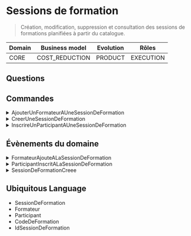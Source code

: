 # Sessions de formation

> Création, modification, suppression et consultation des sessions de formations planifiées à partir du catalogue.

| Domain       | Business model      | Evolution       | Rôles                |
|--------------|---------------------|-----------------|----------------------|
| CORE | COST_REDUCTION | PRODUCT | EXECUTION |

## Questions



## Commandes

<details>
<summary>AjouterUnFormateurAUneSessionDeFormation</summary>


```ts
export class AjouterUnFormateurAUneSessionDeFormation implements Commande {
  public readonly nom = 'AJOUTER_UN_FORMATEUR_A_UNE_SESSION_DE_FORMATION'

  constructor(
    public readonly emailFormateur: string,
    public readonly idSessionDeSessionDeFormation: string
  ) {
  }
}
```



</details>
<details>
<summary>CreerUneSessionDeFormation</summary>


```ts
export class CreerUneSessionDeFormation implements Commande {
  public readonly nom = 'CREER_UNE_SESSION_DE_FORMATION'

  constructor(
    public readonly idSessionDeFormation: string,
    public readonly codeFormation: string
  ) {
  }
}
```



</details>
<details>
<summary>InscrireUnParticipantAUneSessionDeFormation</summary>


```ts
export class InscrireUnParticipantAUneSessionDeFormation implements Commande {
  public readonly nom = 'INSCRIRE_UN_PARTICIPANT_A_UNE_SESSION_DE_FORMATION'

  constructor(
    public readonly emailParticipant: string,
    public readonly idSessionDeSessionDeFormation: string
  ) {
  }
}
```



</details>

## Évènements du domaine

<details>
<summary>FormateurAjouteALaSessionDeFormation</summary>


```ts
export class FormateurAjouteALaSessionDeFormation implements EvenementDuDomaine {
  public readonly nom = 'FORMATEUR_AJOUTE_A_LA_SESSION_DE_FORMATION'

  constructor(
    public readonly idFormateur: string,
    public readonly codeFormation: string,
    public readonly idSessionDeFormation: string
  ) {
  }
}
```



</details>
<details>
<summary>ParticipantInscritALaSessionDeFormation</summary>


```ts
export class ParticipantInscritALaSessionDeFormation implements EvenementDuDomaine {
  public readonly nom = 'PARTICIPANT_INSCRIT_A_LA_SESSION_DE_FORMATION'

  constructor(
    public readonly codeFormation: string,
    public readonly idSessionDeFormation: string,
    public readonly idParticipant: string
  ) {
  }
}
```



</details>
<details>
<summary>SessionDeFormationCreee</summary>


```ts
export class SessionDeFormationCreee implements EvenementDuDomaine {
  public readonly nom = 'SESSION_DE_FORMATION_PLANIFIEE'

  constructor(
    public readonly idSessionDeFormation: string,
    public readonly codeFormation: string
  ) {
  }
}
```



</details>

## Ubiquitous Language

- SessionDeFormation
- Formateur
- Participant
- CodeDeFormation
- IdSessionDeFormation
